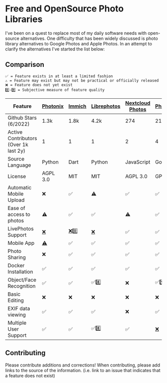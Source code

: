 # Free and OpenSource Photo Libraries

I've been on a quest to replace most of my daily software needs with open-source alternatives. One difficulty that has been widely discussed is photo library alternatives to Google Photos and Apple Photos. In an attempt to clarify the alternatives I've started the list below:

## Comparison

    ✅ = Feature exists in at least a limited fashion
    ⚠️ = Feature may exist but may not be practical or officially released
    ❌ = Feature does not yet exist
    0️⃣-9️⃣ = Subjective measure of feature quality

| Feature | [Photonix](https://github.com/photonixapp/photonix) | [Immich](https://github.com/alextran1502/immich) | [Librephotos](https://github.com/LibrePhotos/librephotos) | [Nextcloud Photos](https://github.com/nextcloud/photos/) | [Photoprism](https://github.com/photoprism/photoprism) | [Piwigo](https://github.com/Piwigo/Piwigo) |
| --- | --- | --- | --- | --- | --- | --- |
| Github Stars (6/2022) | 1.3k | 1.8k | 4.2k | 274 | 21.1k | 1.9k |
| Active Contributors (Over 1k last 2y) | 1   | 1   | 1   | 2   | 4   | 3   |
| Source Language | Python | Dart | Python | JavaScript | Go  | PHP |
| License | AGPL 3.0 | MIT | MIT | AGPL 3.0 | GPL 3.0 | GPL 2.0 |
| Automatic Mobile Upload | ❌   | ✅   | ⚠️  | ✅   | ✅   | ❌   |
| Ease of access to photos | ⚠️  | ✅   | ✅   | ⚠️  | ✅   | ✅   |
| LivePhotos Support | [❌](https://github.com/photonixapp/photonix/issues/250) | [❌](https://github.com/alextran1502/immich/issues/160)0️⃣ | [❌](https://github.com/LibrePhotos/librephotos/issues/287) | ✅   | ✅   | ❌   |
| Mobile App | [⚠️](https://github.com/photonixapp/photonix-mobile) | ✅   | ✅   | ✅   | ✅   | ✅   |
| Photo Sharing | ❌   | ✅   | ✅   | ✅   | ✅   | ✅   |
| Docker Installation | ✅   | ✅   | ✅   | ✅   | ✅   | [❌](https://github.com/Piwigo/Piwigo/pull/816) |
| Object/Face Recognition | ✅   | ✅   | ✅8️⃣ | ❌   | ✅9️⃣ | [⚠️](https://github.com/Piwigo/Piwigo/issues/1159) |
| Basic Editing | ❌   | ❌   | ❌   | ❌   | ❌   | ❌   |
| EXIF data viewing | ✅   | ✅   | ✅   | ❌   | ✅   | ✅   |
| Multiple User Support | ✅   | ✅   | ✅8️⃣ | ✅   | [❌](https://github.com/photoprism/photoprism/issues/98) | ✅   |

## Contributing

Please contribute additions and corrections!
When contributing, please add links to the source of the information.
(i.e. link to an issue that indicates that a feature does not exist)
